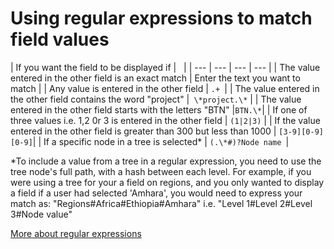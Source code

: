 

# Using regular expressions to match field values

| If you want the field to be displayed if | &nbsp; |
| --- | --- | --- | --- |
| The value entered in the other field is an exact match | Enter the text you want to match |
| Any value is entered in the other field | ```.+ ```| 
| The value entered in the other field contains the word "project" |``` \*project.\*``` | 
| The value entered in the other field starts with the letters "BTN" |``` BTN.\* ```| 
| If one of three values i.e. 1,2 0r 3 is entered in the other field | ```(1|2|3)``` |
| If the value entered in the other field is greater than 300 but less than 1000 | ```[3-9][0-9][0-9]```|
| If a specific node in a tree is selected\* | ```(.\*#)?Node name ```| 


\*To include a value from a tree in a regular expression, you need to use the tree node's full path, with a hash between each level. For example, if you were using a tree for your a field on regions, and you only wanted to display a field if a user had selected 'Amhara', you would need to express your match as: "Regions#Africa#Ethiopia#Amhara" i.e. "Level 1#Level 2#Level 3#Node value"

[More about regular expressions](http://www.regular-expressions.info/tutorial.html)